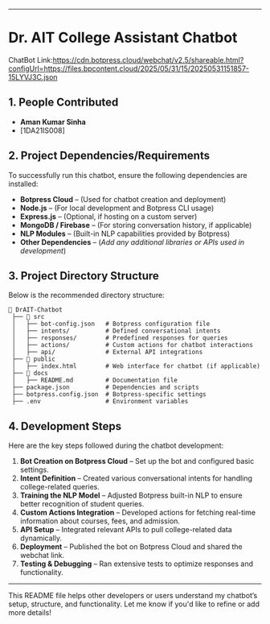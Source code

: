 

---

# Dr. AIT College Assistant Chatbot
ChatBot Link:https://cdn.botpress.cloud/webchat/v2.5/shareable.html?configUrl=https://files.bpcontent.cloud/2025/05/31/15/20250531151857-15LYVJ3C.json
## 1. People Contributed
- **Aman Kumar Sinha**
- [1DA21IS008]  


## 2. Project Dependencies/Requirements
To successfully run this chatbot, ensure the following dependencies are installed:
- **Botpress Cloud** – (Used for chatbot creation and deployment)
- **Node.js** – (For local development and Botpress CLI usage)
- **Express.js** – (Optional, if hosting on a custom server)
- **MongoDB / Firebase** – (For storing conversation history, if applicable)
- **NLP Modules** – (Built-in NLP capabilities provided by Botpress)
- **Other Dependencies** – (*Add any additional libraries or APIs used in development*)

## 3. Project Directory Structure
Below is the recommended directory structure:

```
📂 DrAIT-Chatbot
 ├── 📂 src
 │   ├── bot-config.json   # Botpress configuration file
 │   ├── intents/          # Defined conversational intents
 │   ├── responses/        # Predefined responses for queries
 │   ├── actions/          # Custom actions for chatbot interactions
 │   ├── api/              # External API integrations
 ├── 📂 public
 │   ├── index.html        # Web interface for chatbot (if applicable)
 ├── 📂 docs
 │   ├── README.md         # Documentation file
 ├── package.json          # Dependencies and scripts
 ├── botpress.config.json  # Botpress-specific settings
 ├── .env                  # Environment variables
```

## 4. Development Steps
Here are the key steps followed during the chatbot development:
1. **Bot Creation on Botpress Cloud** – Set up the bot and configured basic settings.
2. **Intent Definition** – Created various conversational intents for handling college-related queries.
3. **Training the NLP Model** – Adjusted Botpress built-in NLP to ensure better recognition of student queries.
4. **Custom Actions Integration** – Developed actions for fetching real-time information about courses, fees, and admission.
5. **API Setup** – Integrated relevant APIs to pull college-related data dynamically.
6. **Deployment** – Published the bot on Botpress Cloud and shared the webchat link.
7. **Testing & Debugging** – Ran extensive tests to optimize responses and functionality.

---

This README file helps other developers or users understand my chatbot’s setup, structure, and functionality. Let me know if you'd like to refine or add more details! 

